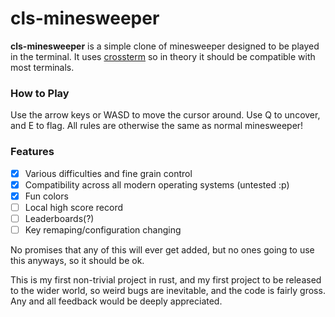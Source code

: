 # cls-minesweeper

**cls-minesweeper** is a simple clone of minesweeper designed to be played in the terminal. It uses [crossterm](https://github.com/crossterm-rs/crossterm) so in theory it should be compatible with most terminals.

### How to Play

Use the arrow keys or WASD to move the cursor around. Use Q to uncover, and E to flag. All rules are otherwise the same as normal minesweeper!

### Features

- [x] Various difficulties and fine grain control
- [x] Compatibility across all modern operating systems (untested :p)
- [x] Fun colors
- [ ] Local high score record
- [ ] Leaderboards(?)
- [ ] Key remaping/configuration changing

No promises that any of this will ever get added, but no ones going to use this anyways, so it should be ok.

This is my first non-trivial project in rust, and my first project to be released to the wider world, so weird bugs are inevitable, and the code is fairly gross. Any and all feedback would be deeply appreciated.